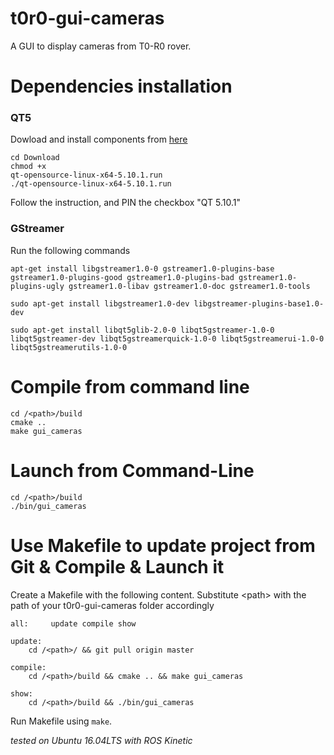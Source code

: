 # t0r0-gui-cameras

A GUI to display cameras from T0-R0 rover.

# Dependencies installation
### QT5
  Dowload and install components from <a href="https://download.qt.io/official_releases/qt/5.10/5.10.1/">here</a>

<code>cd Download  </code> <br> <code>chmod +x qt-opensource-linux-x64-5.10.1.run</code> <br> <code>./qt-opensource-linux-x64-5.10.1.run </code>  <br>

<h> Follow the instruction, and PIN the checkbox "QT 5.10.1" </h>

### GStreamer
Run the following commands
```
apt-get install libgstreamer1.0-0 gstreamer1.0-plugins-base gstreamer1.0-plugins-good gstreamer1.0-plugins-bad gstreamer1.0-plugins-ugly gstreamer1.0-libav gstreamer1.0-doc gstreamer1.0-tools
```
```
sudo apt-get install libgstreamer1.0-dev libgstreamer-plugins-base1.0-dev
```
```
sudo apt-get install libqt5glib-2.0-0 libqt5gstreamer-1.0-0 libqt5gstreamer-dev libqt5gstreamerquick-1.0-0 libqt5gstreamerui-1.0-0 libqt5gstreamerutils-1.0-0
```

# Compile from command line
```
cd /<path>/build
cmake ..
make gui_cameras
```

# Launch from Command-Line
```
cd /<path>/build
./bin/gui_cameras
```

# Use Makefile to update project from Git & Compile & Launch it

Create a Makefile with the following content. Substitute \<path\> with the path of your t0r0-gui-cameras folder accordingly
```
all:	 update	compile	show

update:
	cd /<path>/ && git pull origin master

compile:
	cd /<path>/build && cmake .. && make gui_cameras

show:
	cd /<path>/build && ./bin/gui_cameras
```
Run Makefile using <code>make</code>.

*tested on Ubuntu 16.04LTS with ROS Kinetic*
